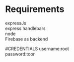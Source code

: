 # Requirements
expressJs  
express handlebars  
node  
Firebase as backend

#CREDENTIALS
username:root  
password:toor  
